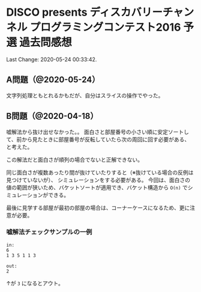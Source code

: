 # DISCO presents ディスカバリーチャンネル プログラミングコンテスト2016 予選 過去問感想

Last Change: 2020-05-24 00:33:42.

## A問題（@2020-05-24）

文字列処理ともとれるかもだが、自分はスライスの操作でやった。

## B問題（@2020-04-18）

嘘解法から抜け出せなかった。。
面白さと部屋番号の小さい順に安定ソートして、前から見たときに部屋番号が反転していたら次の周回に回す必要がある、
と考えた。

この解法だと面白さが順列の場合でないと正解できない。

同じ面白さが複数あったり間が抜けていたりすると（※抜けている場合の反例は見つけていないが）、
シミュレーションをする必要がある。
今回は、面白さの値の範囲が狭いため、バケットソートが適用でき、バケット構造から `O(n)` でシミュレーションができる。

最後に見学する部屋が最初の部屋の場合は、コーナーケースになるため、更に注意が必要。

### 嘘解法チェックサンプルの一例

```
in:
6
1 3 5 1 1 3

out:
2
```

↑が `3` になるとアウト。

